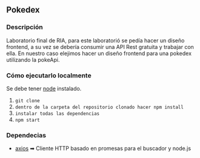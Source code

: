 ## Pokedex

### Descripción

Laboratorio final de RIA, para este laboratorió se pedía hacer un diseño frontend, a su vez se debería consumir una API Rest gratuita y trabajar con ella. En nuestro caso elejimos hacer un diseño frontend para una pokedex utilizando la pokeApi.

### Cómo ejecutarlo localmente

Se debe tener [node](https://nodejs.org/es/) instalado.

1. `git clone `
2. `dentro de la carpeta del repositorio clonado hacer npm install`
3. `instalar todas las dependencias`
4. `npm start`

### Dependecias

- [axios](https://github.com/axios/axios) ➡ Cliente HTTP basado en promesas para el buscador y node.js


